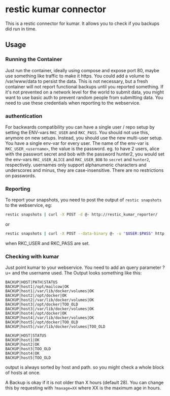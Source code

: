 # restic kumar connector

This is a restic connector for kumar. It allows you to check if you backups did run in time.

## Usage

### Running the Container

Just run the container, ideally using compose and expose port 80, maybe use something like traffic to make it https.
You could add a volume to /var/www/data to persist the data.
This is not necessary, but a fresh container will not report functional backups until you reported something.
If it's not prevented on a network level for the world to submit data, you might want to use basic auth to prevent random people from submitting data.
You need to use these credentials when reporting to the webservice.

### authentication

For backwards compatibility you can have a single user / repo setup by setting the ENV-vars `RKC_USER` and `RKC_PASS`.
You should not use this, anymore on new setups.
Instead, you should use the new multi-user setup.
You have a single env-var for every user.
The name of the env-var is `RKC_USER_<username>`, the value is the password.
eg. to have 2 users, alice with the passwort secret and bob with the password hunter2, you would set the env-vars `RKC_USER_ALICE` and `RKC_USER_BOB` to `secret` and `hunter2`, respectively.
usernames only support alphanumeric characters and underscores and minus, they are case-insensitive.
There are no restrictions on passwords.

### Reporting

To report your snapshots, you need to post the output of `restic snapshots` to the webservice, eg:

```bash
restic snapshots | curl -X POST -d @- http://restic_kumar_reporter/
```

or

```bash
restic snapshots | curl -X POST --data-binary @- -u "$USER:$PASS" http://restic_kumar_reporter/
```

when RKC_USER and RKC_PASS are set.

### Checking with kumar

Just point kumar to your webservice.
You need to add an query parameter ?u= and the username used.
The Output looks something like this:

```
BACKUP|HOST|PATH|STATUS
BACKUP|host1|/opt/mailcow|OK
BACKUP|host1|/var/lib/docker/volumes|OK
BACKUP|host2|/opt/docker|OK
BACKUP|host2|/var/lib/docker/volumes|OK
BACKUP|host3|/opt/docker|TOO_OLD
BACKUP|host3|/var/lib/docker/volumes|OK
BACKUP|host4|/opt/docker|OK
BACKUP|host4|/var/lib/docker/volumes|OK
BACKUP|host5|/opt/docker|TOO_OLD
BACKUP|host5|/var/lib/docker/volumes|TOO_OLD

BACKUP|HOST|STATUS
BACKUP|host1|OK
BACKUP|host2|OK
BACKUP|host3|TOO_OLD
BACKUP|host4|OK
BACKUP|host5|TOO_OLD
```

output is always sorted by host and path. so you might check a whole block of hosts at once.

A Backup is okay if it is not older than X hours (default 28).
You can change this by requesting with `?maxage=XX` where XX is the maximum age in hours.

